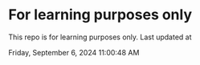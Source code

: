 # For learning purposes only
This repo is for learning purposes only.
Last updated at

Friday, September 6, 2024 11:00:48 AM

